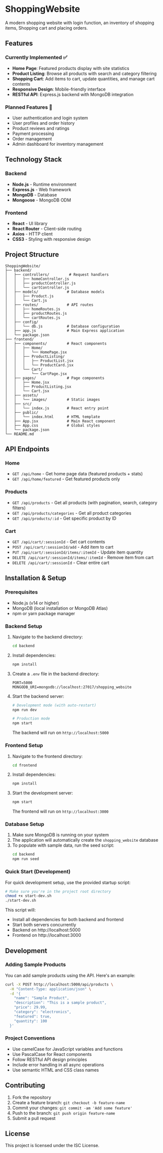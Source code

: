 # ShoppingWebsite

A modern shopping website with login function, an inventory of shopping items, Shopping cart and placing orders.

## Features

### Currently Implemented ✅
- **Home Page**: Featured products display with site statistics
- **Product Listing**: Browse all products with search and category filtering
- **Shopping Cart**: Add items to cart, update quantities, and manage cart contents
- **Responsive Design**: Mobile-friendly interface
- **RESTful API**: Express.js backend with MongoDB integration

### Planned Features 🚧
- User authentication and login system
- User profiles and order history
- Product reviews and ratings
- Payment processing
- Order management
- Admin dashboard for inventory management

## Technology Stack

### Backend
- **Node.js** - Runtime environment
- **Express.js** - Web framework
- **MongoDB** - Database
- **Mongoose** - MongoDB ODM

### Frontend
- **React** - UI library
- **React Router** - Client-side routing
- **Axios** - HTTP client
- **CSS3** - Styling with responsive design

## Project Structure

```
ShoppingWebsite/
├── backend/
│   ├── controllers/         # Request handlers
│   │   ├── homeController.js
│   │   ├── productController.js
│   │   └── cartController.js
│   ├── models/             # Database models
│   │   ├── Product.js
│   │   └── Cart.js
│   ├── routes/             # API routes
│   │   ├── homeRoutes.js
│   │   ├── productRoutes.js
│   │   └── cartRoutes.js
│   ├── config/
│   │   └── db.js           # Database configuration
│   ├── app.js              # Main Express application
│   └── package.json
├── frontend/
│   ├── components/         # React components
│   │   ├── Home/
│   │   │   └── HomePage.jsx
│   │   ├── ProductListing/
│   │   │   ├── ProductList.jsx
│   │   │   └── ProductCard.jsx
│   │   └── Cart/
│   │       └── CartPage.jsx
│   ├── pages/              # Page components
│   │   ├── Home.jsx
│   │   ├── ProductListing.jsx
│   │   └── Cart.jsx
│   ├── assets/
│   │   └── images/         # Static images
│   ├── src/
│   │   └── index.js        # React entry point
│   ├── public/
│   │   └── index.html      # HTML template
│   ├── App.jsx             # Main React component
│   ├── App.css             # Global styles
│   └── package.json
└── README.md
```

## API Endpoints

### Home
- `GET /api/home` - Get home page data (featured products + stats)
- `GET /api/home/featured` - Get featured products only

### Products
- `GET /api/products` - Get all products (with pagination, search, category filters)
- `GET /api/products/categories` - Get all product categories
- `GET /api/products/:id` - Get specific product by ID

### Cart
- `GET /api/cart/:sessionId` - Get cart contents
- `POST /api/cart/:sessionId/add` - Add item to cart
- `PUT /api/cart/:sessionId/items/:itemId` - Update item quantity
- `DELETE /api/cart/:sessionId/items/:itemId` - Remove item from cart
- `DELETE /api/cart/:sessionId` - Clear entire cart

## Installation & Setup

### Prerequisites
- Node.js (v14 or higher)
- MongoDB (local installation or MongoDB Atlas)
- npm or yarn package manager

### Backend Setup

1. Navigate to the backend directory:
   ```bash
   cd backend
   ```

2. Install dependencies:
   ```bash
   npm install
   ```

3. Create a `.env` file in the backend directory:
   ```env
   PORT=5000
   MONGODB_URI=mongodb://localhost:27017/shopping_website
   ```

4. Start the backend server:
   ```bash
   # Development mode (with auto-restart)
   npm run dev
   
   # Production mode
   npm start
   ```

   The backend will run on `http://localhost:5000`

### Frontend Setup

1. Navigate to the frontend directory:
   ```bash
   cd frontend
   ```

2. Install dependencies:
   ```bash
   npm install
   ```

3. Start the development server:
   ```bash
   npm start
   ```

   The frontend will run on `http://localhost:3000`

### Database Setup

1. Make sure MongoDB is running on your system
2. The application will automatically create the `shopping_website` database
3. To populate with sample data, run the seed script:
   ```bash
   cd backend
   npm run seed
   ```

### Quick Start (Development)

For quick development setup, use the provided startup script:

```bash
# Make sure you're in the project root directory
chmod +x start-dev.sh
./start-dev.sh
```

This script will:
- Install all dependencies for both backend and frontend
- Start both servers concurrently
- Backend on http://localhost:5000
- Frontend on http://localhost:3000

## Development

### Adding Sample Products

You can add sample products using the API. Here's an example:

```bash
curl -X POST http://localhost:5000/api/products \
  -H "Content-Type: application/json" \
  -d '{
    "name": "Sample Product",
    "description": "This is a sample product",
    "price": 29.99,
    "category": "electronics",
    "featured": true,
    "quantity": 100
  }'
```

### Project Conventions

- Use camelCase for JavaScript variables and functions
- Use PascalCase for React components
- Follow RESTful API design principles
- Include error handling in all async operations
- Use semantic HTML and CSS class names

## Contributing

1. Fork the repository
2. Create a feature branch: `git checkout -b feature-name`
3. Commit your changes: `git commit -am 'Add some feature'`
4. Push to the branch: `git push origin feature-name`
5. Submit a pull request

## License

This project is licensed under the ISC License.
